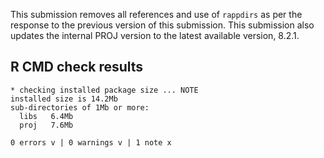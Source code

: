 
This submission removes all references and use of `rappdirs` as per
the response to the previous version of this submission. This submission
also updates the internal PROJ version to the latest available version,
8.2.1.

## R CMD check results

    * checking installed package size ... NOTE
    installed size is 14.2Mb
    sub-directories of 1Mb or more:
      libs   6.4Mb
      proj   7.6Mb
    
    0 errors v | 0 warnings v | 1 note x
